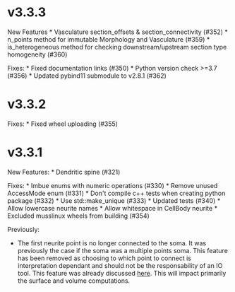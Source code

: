 v3.3.3
======

New Features
    * Vasculature section_offsets & section_connectivity (#352)
    * n_points method for immutable Morphology and Vasculature (#359)
    * is_heterogeneous method for checking downstream/upstream section type homogeneity (#360)

Fixes:
    * Fixed documentation links (#350)
    * Python version check >=3.7 (#356)
    * Updated pybind11 submodule to v2.8.1 (#362)

v3.3.2
======

Fixes:
    * Fixed wheel uploading (#355)

v3.3.1
======

New Features:
    * Dendritic spine (#321)

Fixes:
    * Imbue enums with numeric operations (#330)
    * Remove unused AccessMode enum (#331)
    * Don't compile c++ tests when creating python package (#332)
    * Use std::make_unique (#333)
    * Updated tests (#340)
    * Allow lowercase neurite names
    * Allow whitespace in CellBody neurite
    * Excluded musslinux wheels from building (#354)

Previously:
- The first neurite point is no longer connected to the soma. It was previously
  the case if the soma was a multiple points soma. This feature has been
  removed as choosing to which point to connect is interpretation dependant and
  should not be the responsability of an IO tool. This feature was already
  discussed [here](https://github.com/BlueBrain/Brion/pull/94#issuecomment-248010437).
  This will impact primarily the surface and volume computations.
